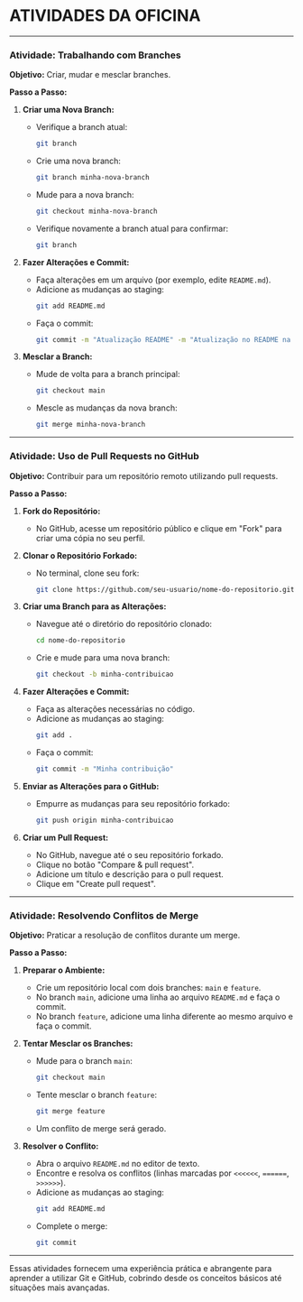 # ATIVIDADES DA OFICINA

---

### Atividade: Trabalhando com Branches

**Objetivo:** Criar, mudar e mesclar branches.

**Passo a Passo:**

1. **Criar uma Nova Branch:**
   - Verifique a branch atual:
     ```sh
     git branch
     ```
   - Crie uma nova branch:
     ```sh
     git branch minha-nova-branch
     ```
   - Mude para a nova branch:
     ```sh
     git checkout minha-nova-branch
     ```
   - Verifique novamente a branch atual para confirmar:
     ```sh
     git branch
     ```

2. **Fazer Alterações e Commit:**
   - Faça alterações em um arquivo (por exemplo, edite `README.md`).
   - Adicione as mudanças ao staging:
     ```sh
     git add README.md
     ```
   - Faça o commit:
     ```sh
     git commit -m "Atualização README" -m "Atualização no README na minha nova branch"
     ```

3. **Mesclar a Branch:**
   - Mude de volta para a branch principal:
     ```sh
     git checkout main
     ```
   - Mescle as mudanças da nova branch:
     ```sh
     git merge minha-nova-branch
     ```

---

### Atividade: Uso de Pull Requests no GitHub

**Objetivo:** Contribuir para um repositório remoto utilizando pull requests.

**Passo a Passo:**

1. **Fork do Repositório:**
   - No GitHub, acesse um repositório público e clique em "Fork" para criar uma cópia no seu perfil.

2. **Clonar o Repositório Forkado:**
   - No terminal, clone seu fork:
     ```sh
     git clone https://github.com/seu-usuario/nome-do-repositorio.git
     ```

3. **Criar uma Branch para as Alterações:**
   - Navegue até o diretório do repositório clonado:
     ```sh
     cd nome-do-repositorio
     ```
   - Crie e mude para uma nova branch:
     ```sh
     git checkout -b minha-contribuicao
     ```

4. **Fazer Alterações e Commit:**
   - Faça as alterações necessárias no código.
   - Adicione as mudanças ao staging:
     ```sh
     git add .
     ```
   - Faça o commit:
     ```sh
     git commit -m "Minha contribuição"
     ```

5. **Enviar as Alterações para o GitHub:**
   - Empurre as mudanças para seu repositório forkado:
     ```sh
     git push origin minha-contribuicao
     ```

6. **Criar um Pull Request:**
   - No GitHub, navegue até o seu repositório forkado.
   - Clique no botão "Compare & pull request".
   - Adicione um título e descrição para o pull request.
   - Clique em "Create pull request".

---

### Atividade: Resolvendo Conflitos de Merge

**Objetivo:** Praticar a resolução de conflitos durante um merge.

**Passo a Passo:**

1. **Preparar o Ambiente:**
   - Crie um repositório local com dois branches: `main` e `feature`.
   - No branch `main`, adicione uma linha ao arquivo `README.md` e faça o commit.
   - No branch `feature`, adicione uma linha diferente ao mesmo arquivo e faça o commit.

2. **Tentar Mesclar os Branches:**
   - Mude para o branch `main`:
     ```sh
     git checkout main
     ```
   - Tente mesclar o branch `feature`:
     ```sh
     git merge feature
     ```
   - Um conflito de merge será gerado.

3. **Resolver o Conflito:**
   - Abra o arquivo `README.md` no editor de texto.
   - Encontre e resolva os conflitos (linhas marcadas por `<<<<<<`, `======`, `>>>>>>`).
   - Adicione as mudanças ao staging:
     ```sh
     git add README.md
     ```
   - Complete o merge:
     ```sh
     git commit
     ```

---

Essas atividades fornecem uma experiência prática e abrangente para aprender a utilizar Git e GitHub, cobrindo desde os conceitos básicos até situações mais avançadas.
